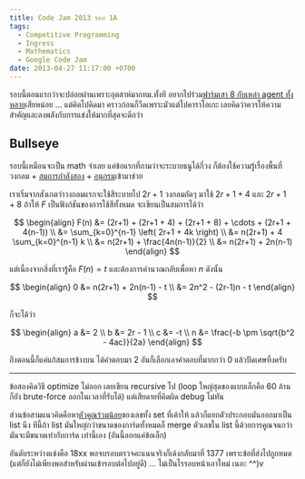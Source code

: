 ```yaml
---
title: Code Jam 2013 รอบ 1A
tags:
  - Competitive Programming
  - Ingress
  - Mathematics
  - Google Code Jam
date: 2013-04-27 11:17:00 +0700
---
```


รอบนี้ตอนแรกว่าจะปล่อยผ่านเพราะอุตสาห์มากทม.ทั้งที อยากไปร่วม[ฟาร์มเสา 8 กับเหล่า agent ทั้งหลาย][ingress mission]เสียหน่อย ...  แต่คิดไปคิดมา คราวก่อนก็วืดเพราะมัวแต่ไปคาราโอเกะ เลยคิดว่าควรให้ความสำคัญและลงพลังกับการแข่งให้มากที่สุดจะดีกว่า

## Bullseye

รอบนี้เหมือนจะเป็น math จ๋าเลย แค่ข้อแรกที่ถามว่าจะระบายธนูได้กี่วง ก็ต้องใช้ความรู้เรื่องพื้นที่วงกลม + [สมการกำลังสอง][quadratic equation] + [อนุกรม][infinite series]เข้ามาช่วย

เราเริ่มจากสังเกตว่าวงกลมแรกจะใช้สีระบายไป $2r+1$ วงกลมถัดๆ มาใช้ $2r+1+4$ และ $2r+1+8$ ถ้าให้ $F$ เป็นฟังก์ชันของการใช้สีทั้งหมด จะเขียนเป็นสมการได้ว่า

$$ \begin{align}
    F(n) &= (2r+1) + (2r+1 + 4) + (2r+1 + 8) + \cdots + (2r+1 + 4(n-1)) \\
         &= \sum_{k=0}^{n-1} \left( 2r+1 + 4k \right) \\
         &= n(2r+1) + 4 \sum_{k=0}^{n-1} k \\
         &= n(2r+1) + \frac{4n(n-1)}{2} \\
         &= n(2r+1) + 2n(n-1)
\end{align} $$

แต่เนื่องจากสิ่งที่เรารู้คือ $F(n)=t$ และต้องการคำนวณกลับเพื่อหา $n$ ดังนั้น

$$ \begin{align}
    0 &= n(2r+1) + 2n(n-1) - t \\
      &= 2n^2 - (2r-1)n - t
\end{align} $$

ก็จะได้ว่า

$$ \begin{align}
    a &= 2 \\
    b &= 2r - 1 \\
    c &= -t \\
    n &= \frac{-b \pm \sqrt{b^2 - 4ac}}{2a}
\end{align} $$

ถึงตอนนี้ก็แค่แก้สมการข้างบน ได้คำตอบมา 2 อันก็เลือกเอาคำตอบที่มากกว่า 0 แล้วปัดเศษทิ้งครับ

---

ข้อสองคิดวิธี optimize ไม่ออก เลยเขียน recursive ไป (loop ใหญ่สุดของแบบเล็กคือ 60 ล้าน ก็ยัง brute-force ออกในเวลาที่รับได้) แต่เสียดายที่คิดผิด debug ไม่ทัน

ส่วนข้อสามแนวคิดคือหา[ตัวคูณร่วมน้อย][lcm]ของเลขทั้ง set ที่เค้าให้ แล้วก็แยกตัวประกอบมันออกมาเป็น list นึง ทีนี้ถ้า list มันใหญ่กว่าขนาดของการ์ดทั้งหมดก็ merge ตัวเลขใน list นี้ด้วยการคูณจนกว่ามันจะมีขนาดเท่ากับการ์ด เท่านี้เอง (อันนี้ออกแค่ข้อเล็ก)

อันดับระหว่างแข่งคือ 18xx พอจบรอบตรวจคะแนนจริงก็เด้งกลับมาที่ 1377 เพราะข้อที่ส่งไปถูกหมด (แต่ก็ยังไม่เพียงพอสำหรับผ่านเข้ารอบต่อไปอยู่ดี) ... ไม่เป็นไรรอบหน้าเอาใหม่ เนอะ ^^)v


[ingress mission]: //plus.google.com/112014472048046475294/posts/TMeeHDhRa1Z
[quadratic equation]: //en.wikipedia.org/wiki/Quadratic_equation
[infinite series]: //en.wikipedia.org/wiki/1_%2B_2_%2B_3_%2B_4_%2B_%E2%8B%AF
[lcm]: //en.wikipedia.org/wiki/Least_common_multiple
